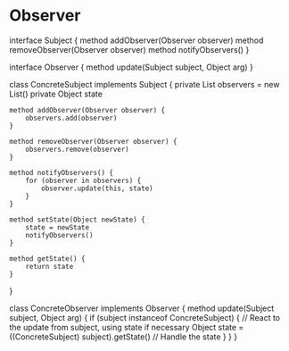 # Observer
interface Subject {
    method addObserver(Observer observer)
    method removeObserver(Observer observer)
    method notifyObservers()
}

interface Observer {
    method update(Subject subject, Object arg)
}

class ConcreteSubject implements Subject {
    private List<Observer> observers = new List<Observer>()
    private Object state

    method addObserver(Observer observer) {
        observers.add(observer)
    }

    method removeObserver(Observer observer) {
        observers.remove(observer)
    }

    method notifyObservers() {
        for (observer in observers) {
            observer.update(this, state)
        }
    }

    method setState(Object newState) {
        state = newState
        notifyObservers()
    }

    method getState() {
        return state
    }
}

class ConcreteObserver implements Observer {
    method update(Subject subject, Object arg) {
        if (subject instanceof ConcreteSubject) {
            // React to the update from subject, using state if necessary
            Object state = ((ConcreteSubject) subject).getState()
            // Handle the state
        }
    }
}
